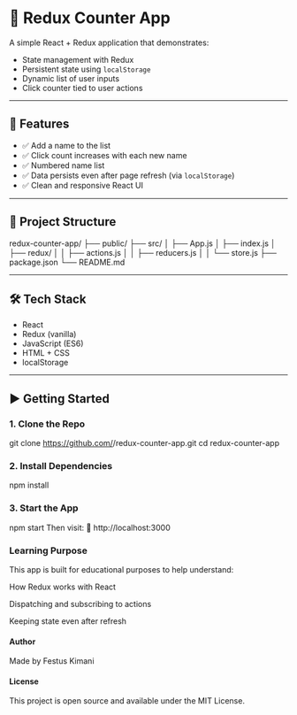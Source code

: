 # 🧮 Redux Counter App

A simple React + Redux application that demonstrates:

- State management with Redux
- Persistent state using `localStorage`
- Dynamic list of user inputs
- Click counter tied to user actions

---

## 🚀 Features

- ✅ Add a name to the list
- ✅ Click count increases with each new name
- ✅ Numbered name list
- ✅ Data persists even after page refresh (via `localStorage`)
- ✅ Clean and responsive React UI

---

## 📁 Project Structure

redux-counter-app/
├── public/
├── src/
│ ├── App.js
│ ├── index.js
│ ├── redux/
│ │ ├── actions.js
│ │ ├── reducers.js
│ │ └── store.js
├── package.json
└── README.md


---

## 🛠️ Tech Stack

- React
- Redux (vanilla)
- JavaScript (ES6)
- HTML + CSS
- localStorage

---

## ▶️ Getting Started

### 1. Clone the Repo


git clone https://github.com/<your-username>/redux-counter-app.git
cd redux-counter-app

### 2. Install Dependencies
npm install

### 3. Start the App
npm start
Then visit:
📍 http://localhost:3000

### Learning Purpose
This app is built for educational purposes to help understand:

How Redux works with React

Dispatching and subscribing to actions

Keeping state even after refresh

#### Author
Made by Festus Kimani

#### License
This project is open source and available under the MIT License.

